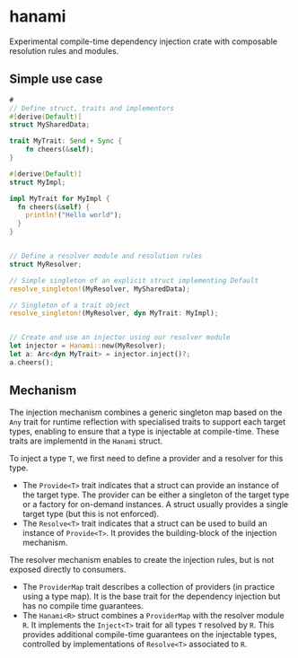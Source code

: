 # hanami

Experimental compile-time dependency injection crate with composable resolution rules and modules.

## Simple use case

```rust
#
// Define struct, traits and implementors
#[derive(Default)]
struct MySharedData;

trait MyTrait: Send + Sync {
    fn cheers(&self);
}

#[derive(Default)]
struct MyImpl;

impl MyTrait for MyImpl {
  fn cheers(&self) {
    println!("Hello world");
  }
}


// Define a resolver module and resolution rules
struct MyResolver;

// Simple singleton of an explicit struct implementing Default
resolve_singleton!(MyResolver, MySharedData);

// Singleton of a trait object
resolve_singleton!(MyResolver, dyn MyTrait: MyImpl);


// Create and use an injector using our resolver module
let injector = Hanami::new(MyResolver);
let a: Arc<dyn MyTrait> = injector.inject()?;
a.cheers();
```

## Mechanism

The injection mechanism combines a generic singleton map based on the ```Any``` trait for runtime reflection
with specialised traits to support each target types, enabling to ensure that a type is injectable
at compile-time. These traits are implementd in the ```Hanami``` struct.

 To inject a type ```T```, we first need to define a provider and a resolver for this type.

* The ```Provide<T>``` trait indicates that a struct can provide an instance of the target type.
  The provider can be either a singleton of the target type or a factory for on-demand instances.
  A struct usually provides a single target type (but this is not enforced).
* The ```Resolve<T>``` trait indicates that a struct can be used to build an instance of ```Provide<T>```.
  It provides the building-block of the injection mechanism.

The resolver mechanism enables to create the injection rules, but is not exposed directly to consumers.

* The ```ProviderMap``` trait describes a collection of providers (in practice using a type map).
  It is the base trait for the dependency injection but has no compile time guarantees.
* The ```Hanami<R>``` struct combines a ```ProviderMap``` with the resolver module ```R```.
  It implements the ```Inject<T>``` trait for all types ```T``` resolved by ```R```.
  This provides additional compile-time guarantees on the injectable types, controlled by
  implementations of ```Resolve<T>``` associated to ```R```.

